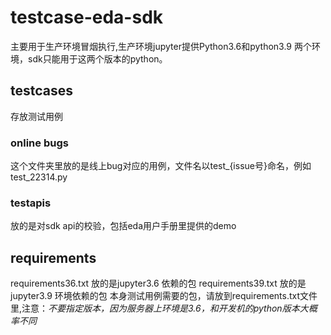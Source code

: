 # testcase-eda-sdk
主要用于生产环境冒烟执行,生产环境jupyter提供Python3.6和python3.9 两个环境，sdk只能用于这两个版本的python。

## testcases
存放测试用例

### online bugs 
这个文件夹里放的是线上bug对应的用例，文件名以test_{issue号}命名，例如test_22314.py

### testapis
放的是对sdk api的校验，包括eda用户手册里提供的demo

## requirements
requirements36.txt 放的是jupyter3.6 依赖的包
requirements39.txt 放的是jupyter3.9 环境依赖的包
本身测试用例需要的包，请放到requirements.txt文件里,注意：*不要指定版本，因为服务器上环境是3.6，和开发机的python版本大概率不同*